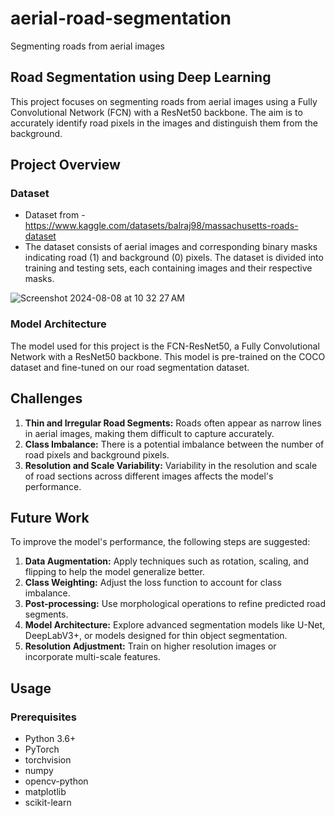 # aerial-road-segmentation
Segmenting roads from aerial images

## Road Segmentation using Deep Learning

This project focuses on segmenting roads from aerial images using a Fully Convolutional Network (FCN) with a ResNet50 backbone. The aim is to accurately identify road pixels in the images and distinguish them from the background.

## Project Overview

### Dataset
- Dataset from - https://www.kaggle.com/datasets/balraj98/massachusetts-roads-dataset
- The dataset consists of aerial images and corresponding binary masks indicating road (1) and background (0) pixels. The dataset is divided into training and testing sets, each containing images and their respective masks.

![Screenshot 2024-08-08 at 10 32 27 AM](https://github.com/user-attachments/assets/6d4b72ad-3a49-4486-8942-5b6d30daf1d5)

### Model Architecture
The model used for this project is the FCN-ResNet50, a Fully Convolutional Network with a ResNet50 backbone. This model is pre-trained on the COCO dataset and fine-tuned on our road segmentation dataset.

## Challenges
1. **Thin and Irregular Road Segments:** Roads often appear as narrow lines in aerial images, making them difficult to capture accurately.
2. **Class Imbalance:** There is a potential imbalance between the number of road pixels and background pixels.
3. **Resolution and Scale Variability:** Variability in the resolution and scale of road sections across different images affects the model's performance.


## Future Work
To improve the model's performance, the following steps are suggested:
1. **Data Augmentation:** Apply techniques such as rotation, scaling, and flipping to help the model generalize better.
2. **Class Weighting:** Adjust the loss function to account for class imbalance.
3. **Post-processing:** Use morphological operations to refine predicted road segments.
4. **Model Architecture:** Explore advanced segmentation models like U-Net, DeepLabV3+, or models designed for thin object segmentation.
5. **Resolution Adjustment:** Train on higher resolution images or incorporate multi-scale features.

## Usage

### Prerequisites
- Python 3.6+
- PyTorch
- torchvision
- numpy
- opencv-python
- matplotlib
- scikit-learn
